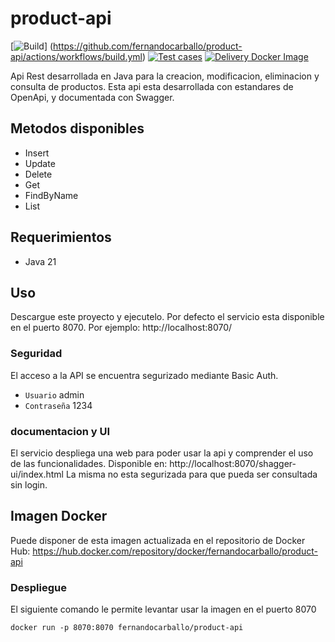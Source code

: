 # product-api

[![Build](https://github.com/fernandocarballo/product-api/actions/workflows/build.yml/badge.svg)] (https://github.com/fernandocarballo/product-api/actions/workflows/build.yml)
[![Test cases](https://github.com/fernandocarballo/product-api/actions/workflows/test.yml/badge.svg)](https://github.com/fernandocarballo/product-api/actions/workflows/test.yml)
[![Delivery Docker Image](https://github.com/fernandocarballo/product-api/actions/workflows/delivery.yml/badge.svg)](https://github.com/fernandocarballo/product-api/actions/workflows/delivery.yml)

Api Rest desarrollada en Java para la creacion, modificacion, eliminacion y consulta de productos.
Esta api esta desarrollada con estandares de OpenApi, y documentada con Swagger.

## Metodos disponibles
- Insert
- Update
- Delete
- Get
- FindByName
- List

## Requerimientos
- Java 21

## Uso
Descargue este proyecto y ejecutelo. Por defecto el servicio esta disponible en el puerto 8070.
Por ejemplo: http://localhost:8070/

### Seguridad
El acceso a la API se encuentra segurizado mediante Basic Auth.
- `Usuario` admin
- `Contraseña` 1234

### documentacion y UI
El servicio despliega una web para poder usar la api y comprender el uso de las funcionalidades. 
Disponible en: http://localhost:8070/shagger-ui/index.html
La misma no esta segurizada para que pueda ser consultada sin login.

## Imagen Docker
Puede disponer de esta imagen actualizada en el repositorio de Docker Hub: https://hub.docker.com/repository/docker/fernandocarballo/product-api

### Despliegue
El siguiente comando le permite levantar usar la imagen en el puerto 8070
```
docker run -p 8070:8070 fernandocarballo/product-api
```
